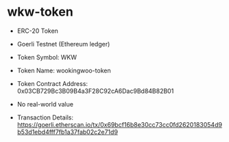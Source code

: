 # wkw-token

- ERC-20 Token
- Goerli Testnet (Ethereum ledger)
- Token Symbol: WKW
- Token Name: wookingwoo-token
- Token Contract Address: 0x03CB729Bc3B09B4a3F28C92cA6Dac9Bd84B82B01

- No real-world value
- Transaction Details: <https://goerli.etherscan.io/tx/0x69bcf16b8e30cc73cc0fd2620183054d9b53d1ebd4fff7fb1a37fab02c2e71d9>
